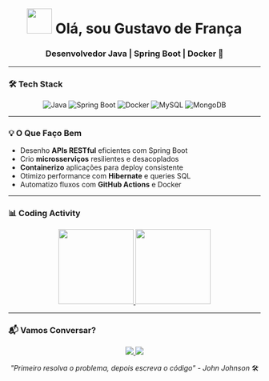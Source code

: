 <h1 align="center"> 
  <img src="https://media.giphy.com/media/v1.Y2lkPTc5MGI3NjExY3h1cHFraWY1eXZ6dDd2b2E4OGVvOWx5N3B4NWV2eXh3YjB0d3J3diZlcD12MV9pbnRlcm5hbF9naWZfYnlfaWQmY3Q9Zw/3oKIPEqDGUULpEU0aQ/giphy.gif" width="50px"> 
  Olá, sou Gustavo de França
</h1>

<h3 align="center">
  Desenvolvedor Java | Spring Boot | Docker 🐳
</h3>

---

### 🛠 Tech Stack

<p align="center">
  <img src="https://img.shields.io/badge/Java-ED8B00?style=flat-square&logo=openjdk&logoColor=white" alt="Java">
  <img src="https://img.shields.io/badge/Spring_Boot-6DB33F?style=flat-square&logo=spring-boot&logoColor=white" alt="Spring Boot">
  <img src="https://img.shields.io/badge/Docker-2496ED?style=flat-square&logo=docker&logoColor=white" alt="Docker">
  <img src="https://img.shields.io/badge/MySQL-4479A1?style=flat-square&logo=mysql&logoColor=white" alt="MySQL">
  <img src="https://img.shields.io/badge/MongoDB-47A248?style=flat-square&logo=mongodb&logoColor=white" alt="MongoDB">
</p>

---

### 💡 O Que Faço Bem

- Desenho **APIs RESTful** eficientes com Spring Boot
- Crio **microsserviços** resilientes e desacoplados
- **Containerizo** aplicações para deploy consistente
- Otimizo performance com **Hibernate** e queries SQL
- Automatizo fluxos com **GitHub Actions** e Docker

---

### 📊 Coding Activity

<div align="center">
  
  <a href="https://github.com/GugsFranca">
    <img height="150em" src="https://github-readme-stats.vercel.app/api?username=GugsFranca&include_all_commits=true&theme=radical&hide=stars,issues"/>
    <img height="150em" src="https://github-readme-stats.vercel.app/api/top-langs/?username=GugsFranca&layout=compact&theme=radical"/>
  </a>
</div>

---

### 📬 Vamos Conversar?
<p align="center"> <a href="https://www.linkedin.com/in/gustavo-fonseca-384a91206/"> <img src="https://img.shields.io/badge/LinkedIn-0A66C2?style=for-the-badge&logo=linkedin&logoColor=white"> </a> 
  <a href="mailto:gustavoffonsec4@gmail.com"> <img src="https://img.shields.io/badge/Email-8B89CC?style=for-the-badge&logo=protonmail&logoColor=white"> </a> 
</p>
<p align="center"> <i>"Primeiro resolva o problema, depois escreva o código" - John Johnson</i> 🛠️ </p>
